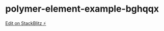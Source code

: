 # polymer-element-example-bghqqx

[Edit on StackBlitz ⚡️](https://stackblitz.com/edit/polymer-element-example-bghqqx)